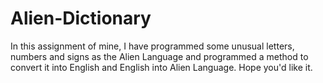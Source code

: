 # Alien-Dictionary
In this assignment of mine, I have programmed some unusual letters, numbers and signs as the Alien Language and programmed a method to convert it into English and English into Alien Language. Hope you'd like it.

